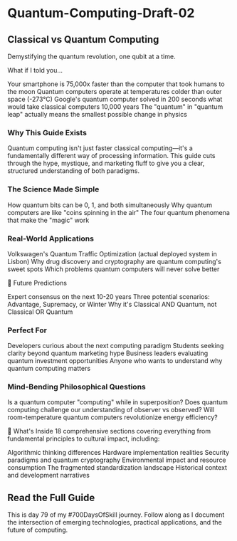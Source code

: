 # Quantum-Computing-Draft-02
## Classical vs Quantum Computing

Demystifying the quantum revolution, one qubit at a time.

What if I told you...

Your smartphone is 75,000x faster than the computer that took humans to the moon
Quantum computers operate at temperatures colder than outer space (-273°C)
Google's quantum computer solved in 200 seconds what would take classical computers 10,000 years
The "quantum" in "quantum leap" actually means the smallest possible change in physics

### Why This Guide Exists

Quantum computing isn't just faster classical computing—it's a fundamentally different way of processing information. 
This guide cuts through the hype, mystique, and marketing fluff to give you a clear, structured understanding of both paradigms.

### The Science Made Simple

How quantum bits can be 0, 1, and both simultaneously
Why quantum computers are like "coins spinning in the air"
The four quantum phenomena that make the "magic" work

### Real-World Applications

Volkswagen's Quantum Traffic Optimization (actual deployed system in Lisbon)
Why drug discovery and cryptography are quantum computing's sweet spots
Which problems quantum computers will never solve better

🔮 Future Predictions

Expert consensus on the next 10-20 years
Three potential scenarios: Advantage, Supremacy, or Winter
Why it's Classical AND Quantum, not Classical OR Quantum

### Perfect For

Developers curious about the next computing paradigm
Students seeking clarity beyond quantum marketing hype
Business leaders evaluating quantum investment opportunities
Anyone who wants to understand why quantum computing matters

### Mind-Bending Philosophical Questions

Is a quantum computer "computing" while in superposition?
Does quantum computing challenge our understanding of observer vs observed?
Will room-temperature quantum computers revolutionize energy efficiency?

🔗 What's Inside
18 comprehensive sections covering everything from fundamental principles to cultural impact, including:

Algorithmic thinking differences
Hardware implementation realities
Security paradigms and quantum cryptography
Environmental impact and resource consumption
The fragmented standardization landscape
Historical context and development narratives

## Read the Full Guide


This is day 79 of my #700DaysOfSkill journey. Follow along as I document the intersection of emerging technologies, practical applications, and the future of computing.
